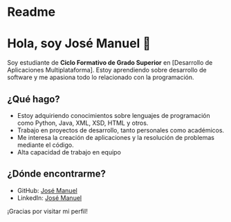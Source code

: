 # Readme
# Hola, soy José Manuel 👋

Soy estudiante de **Ciclo Formativo de Grado Superior** en [Desarrollo de Aplicaciones Multiplataforma]. Estoy aprendiendo sobre desarrollo de software y me apasiona todo lo relacionado con la programación.

## ¿Qué hago?

- Estoy adquiriendo conocimientos sobre lenguajes de programación como Python, Java, XML, XSD, HTML y otros.
- Trabajo en proyectos de desarrollo, tanto personales como académicos.
- Me interesa la creación de aplicaciones y la resolución de problemas mediante el código.
- Alta capacidad de trabajo en equipo


## ¿Dónde encontrarme?

- GitHub: [José Manuel](https://github.com/JoseManuelSanchezRosal)
- LinkedIn: [José Manuel](https://www.linkedin.com/in/jos%C3%A9-manuel-s%C3%A1nchez-rosal-863803114?utm_source=share&utm_campaign=share_via&utm_content=profile&utm_medium=android_app)

¡Gracias por visitar mi perfil!
